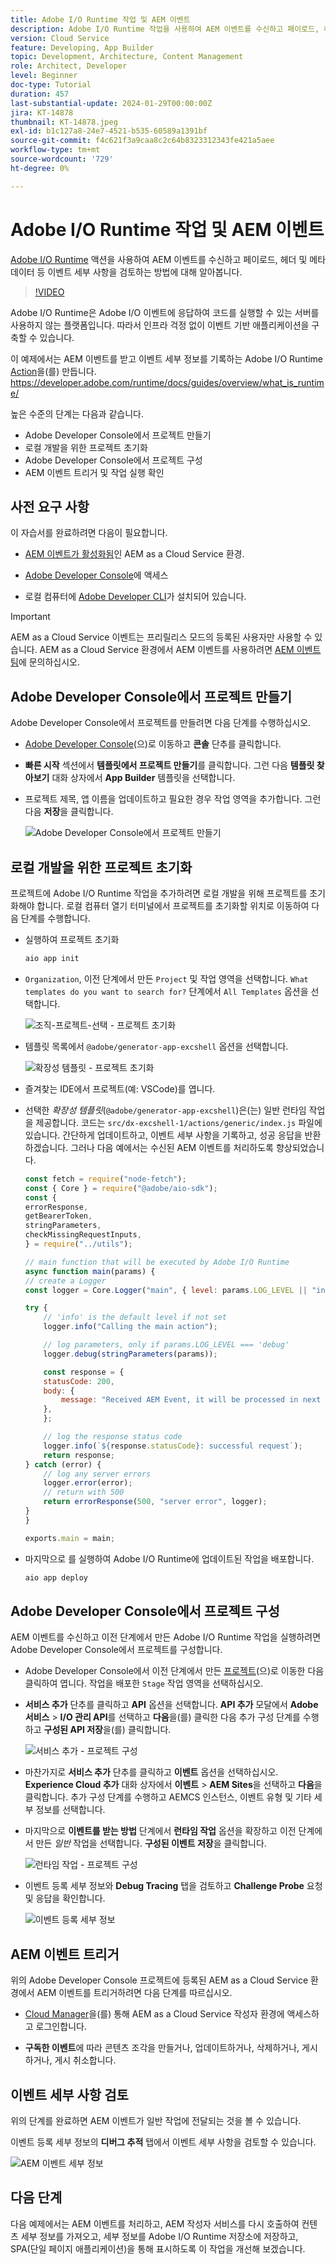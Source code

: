 ```yaml
---
title: Adobe I/O Runtime 작업 및 AEM 이벤트
description: Adobe I/O Runtime 작업을 사용하여 AEM 이벤트를 수신하고 페이로드, 헤더 및 메타데이터 등 이벤트 세부 사항을 검토하는 방법에 대해 알아봅니다.
version: Cloud Service
feature: Developing, App Builder
topic: Development, Architecture, Content Management
role: Architect, Developer
level: Beginner
doc-type: Tutorial
duration: 457
last-substantial-update: 2024-01-29T00:00:00Z
jira: KT-14878
thumbnail: KT-14878.jpeg
exl-id: b1c127a8-24e7-4521-b535-60589a1391bf
source-git-commit: f4c621f3a9caa8c2c64b8323312343fe421a5aee
workflow-type: tm+mt
source-wordcount: '729'
ht-degree: 0%

---
```


# Adobe I/O Runtime 작업 및 AEM 이벤트

[Adobe I/O Runtime](https://developer.adobe.com/runtime/docs/guides/overview/what_is_runtime/) 액션을 사용하여 AEM 이벤트를 수신하고 페이로드, 헤더 및 메타데이터 등 이벤트 세부 사항을 검토하는 방법에 대해 알아봅니다.

>[!VIDEO](https://video.tv.adobe.com/v/3427053?quality=12&learn=on)

Adobe I/O Runtime은 Adobe I/O 이벤트에 응답하여 코드를 실행할 수 있는 서버를 사용하지 않는 플랫폼입니다. 따라서 인프라 걱정 없이 이벤트 기반 애플리케이션을 구축할 수 있습니다.

이 예제에서는 AEM 이벤트를 받고 이벤트 세부 정보를 기록하는 Adobe I/O Runtime [Action](https://developer.adobe.com/runtime/docs/guides/using/creating_actions/)을(를) 만듭니다.
https://developer.adobe.com/runtime/docs/guides/overview/what_is_runtime/

높은 수준의 단계는 다음과 같습니다.

- Adobe Developer Console에서 프로젝트 만들기
- 로컬 개발을 위한 프로젝트 초기화
- Adobe Developer Console에서 프로젝트 구성
- AEM 이벤트 트리거 및 작업 실행 확인

## 사전 요구 사항

이 자습서를 완료하려면 다음이 필요합니다.

- [AEM 이벤트가 활성화됨](https://developer.adobe.com/experience-cloud/experience-manager-apis/guides/events/#enable-aem-events-on-your-aem-cloud-service-environment)인 AEM as a Cloud Service 환경.

- [Adobe Developer Console](https://developer.adobe.com/developer-console/docs/guides/getting-started/)에 액세스

- 로컬 컴퓨터에 [Adobe Developer CLI](https://developer.adobe.com/runtime/docs/guides/tools/cli_install/)가 설치되어 있습니다.

>[!IMPORTANT]
>
>AEM as a Cloud Service 이벤트는 프리릴리스 모드의 등록된 사용자만 사용할 수 있습니다. AEM as a Cloud Service 환경에서 AEM 이벤트를 사용하려면 [AEM 이벤트 팀](mailto:grp-aem-events@adobe.com)에 문의하십시오.

## Adobe Developer Console에서 프로젝트 만들기

Adobe Developer Console에서 프로젝트를 만들려면 다음 단계를 수행하십시오.

- [Adobe Developer Console](https://developer.adobe.com/)(으)로 이동하고 **콘솔** 단추를 클릭합니다.

- **빠른 시작** 섹션에서 **템플릿에서 프로젝트 만들기**&#x200B;를 클릭합니다. 그런 다음 **템플릿 찾아보기** 대화 상자에서 **App Builder** 템플릿을 선택합니다.

- 프로젝트 제목, 앱 이름을 업데이트하고 필요한 경우 작업 영역을 추가합니다. 그런 다음 **저장**&#x200B;을 클릭합니다.

  ![Adobe Developer Console에서 프로젝트 만들기](../assets/examples/runtime-action/create-project.png)


## 로컬 개발을 위한 프로젝트 초기화

프로젝트에 Adobe I/O Runtime 작업을 추가하려면 로컬 개발을 위해 프로젝트를 초기화해야 합니다. 로컬 컴퓨터 열기 터미널에서 프로젝트를 초기화할 위치로 이동하여 다음 단계를 수행합니다.

- 실행하여 프로젝트 초기화

  ```bash
  aio app init
  ```

- `Organization`, 이전 단계에서 만든 `Project` 및 작업 영역을 선택합니다. `What templates do you want to search for?` 단계에서 `All Templates` 옵션을 선택합니다.

  ![조직-프로젝트-선택 - 프로젝트 초기화](../assets/examples/runtime-action/all-templates.png)

- 템플릿 목록에서 `@adobe/generator-app-excshell` 옵션을 선택합니다.

  ![확장성 템플릿 - 프로젝트 초기화](../assets/examples/runtime-action/extensibility-template.png)

- 즐겨찾는 IDE에서 프로젝트(예: VSCode)를 엽니다.

- 선택한 _확장성 템플릿_(`@adobe/generator-app-excshell`)은(는) 일반 런타임 작업을 제공합니다. 코드는 `src/dx-excshell-1/actions/generic/index.js` 파일에 있습니다. 간단하게 업데이트하고, 이벤트 세부 사항을 기록하고, 성공 응답을 반환하겠습니다. 그러나 다음 예에서는 수신된 AEM 이벤트를 처리하도록 향상되었습니다.

  ```javascript
  const fetch = require("node-fetch");
  const { Core } = require("@adobe/aio-sdk");
  const {
  errorResponse,
  getBearerToken,
  stringParameters,
  checkMissingRequestInputs,
  } = require("../utils");
  
  // main function that will be executed by Adobe I/O Runtime
  async function main(params) {
  // create a Logger
  const logger = Core.Logger("main", { level: params.LOG_LEVEL || "info" });
  
  try {
      // 'info' is the default level if not set
      logger.info("Calling the main action");
  
      // log parameters, only if params.LOG_LEVEL === 'debug'
      logger.debug(stringParameters(params));
  
      const response = {
      statusCode: 200,
      body: {
          message: "Received AEM Event, it will be processed in next example",
      },
      };
  
      // log the response status code
      logger.info(`${response.statusCode}: successful request`);
      return response;
  } catch (error) {
      // log any server errors
      logger.error(error);
      // return with 500
      return errorResponse(500, "server error", logger);
  }
  }
  
  exports.main = main;
  ```

- 마지막으로 를 실행하여 Adobe I/O Runtime에 업데이트된 작업을 배포합니다.

  ```bash
  aio app deploy
  ```

## Adobe Developer Console에서 프로젝트 구성

AEM 이벤트를 수신하고 이전 단계에서 만든 Adobe I/O Runtime 작업을 실행하려면 Adobe Developer Console에서 프로젝트를 구성합니다.

- Adobe Developer Console에서 이전 단계에서 만든 [프로젝트](https://developer.adobe.com/console/projects)(으)로 이동한 다음 클릭하여 엽니다. 작업을 배포한 `Stage` 작업 영역을 선택하십시오.

- **서비스 추가** 단추를 클릭하고 **API** 옵션을 선택합니다. **API 추가** 모달에서 **Adobe 서비스** > **I/O 관리 API**&#x200B;를 선택하고 **다음**&#x200B;을(를) 클릭한 다음 추가 구성 단계를 수행하고 **구성된 API 저장**&#x200B;을(를) 클릭합니다.

  ![서비스 추가 - 프로젝트 구성](../assets/examples/runtime-action/add-io-management-api.png)

- 마찬가지로 **서비스 추가** 단추를 클릭하고 **이벤트** 옵션을 선택하십시오. **Experience Cloud 추가** 대화 상자에서 **이벤트** > **AEM Sites**&#x200B;을 선택하고 **다음**&#x200B;을 클릭합니다. 추가 구성 단계를 수행하고 AEMCS 인스턴스, 이벤트 유형 및 기타 세부 정보를 선택합니다.

- 마지막으로 **이벤트를 받는 방법** 단계에서 **런타임 작업** 옵션을 확장하고 이전 단계에서 만든 _일반_ 작업을 선택합니다. **구성된 이벤트 저장**&#x200B;을 클릭합니다.

  ![런타임 작업 - 프로젝트 구성 ](../assets/examples/runtime-action/select-runtime-action.png)

- 이벤트 등록 세부 정보와 **Debug Tracing** 탭을 검토하고 **Challenge Probe** 요청 및 응답을 확인합니다.

  ![이벤트 등록 세부 정보](../assets/examples/runtime-action/debug-tracing-challenge-probe.png)


## AEM 이벤트 트리거

위의 Adobe Developer Console 프로젝트에 등록된 AEM as a Cloud Service 환경에서 AEM 이벤트를 트리거하려면 다음 단계를 따르십시오.

- [Cloud Manager](https://my.cloudmanager.adobe.com/)을(를) 통해 AEM as a Cloud Service 작성자 환경에 액세스하고 로그인합니다.

- **구독한 이벤트**&#x200B;에 따라 콘텐츠 조각을 만들거나, 업데이트하거나, 삭제하거나, 게시하거나, 게시 취소합니다.

## 이벤트 세부 사항 검토

위의 단계를 완료하면 AEM 이벤트가 일반 작업에 전달되는 것을 볼 수 있습니다.

이벤트 등록 세부 정보의 **디버그 추적** 탭에서 이벤트 세부 사항을 검토할 수 있습니다.

![AEM 이벤트 세부 정보](../assets/examples/runtime-action/aem-event-details.png)


## 다음 단계

다음 예제에서는 AEM 이벤트를 처리하고, AEM 작성자 서비스를 다시 호출하여 컨텐츠 세부 정보를 가져오고, 세부 정보를 Adobe I/O Runtime 저장소에 저장하고, SPA(단일 페이지 애플리케이션)을 통해 표시하도록 이 작업을 개선해 보겠습니다.
